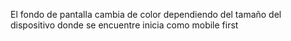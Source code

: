 El fondo de pantalla  cambia de color dependiendo del  tamaño del dispositivo donde se encuentre  inicia como mobile first 
